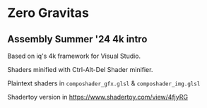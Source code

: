 # Zero Gravitas
## Assembly Summer '24 4k intro

Based on iq's 4k framework for Visual Studio.

Shaders minified with Ctrl-Alt-Del Shader minifier.

Plaintext shaders in `composhader_gfx.glsl` & `composhader_img.glsl`

Shadertoy version in https://www.shadertoy.com/view/4fjyRG

